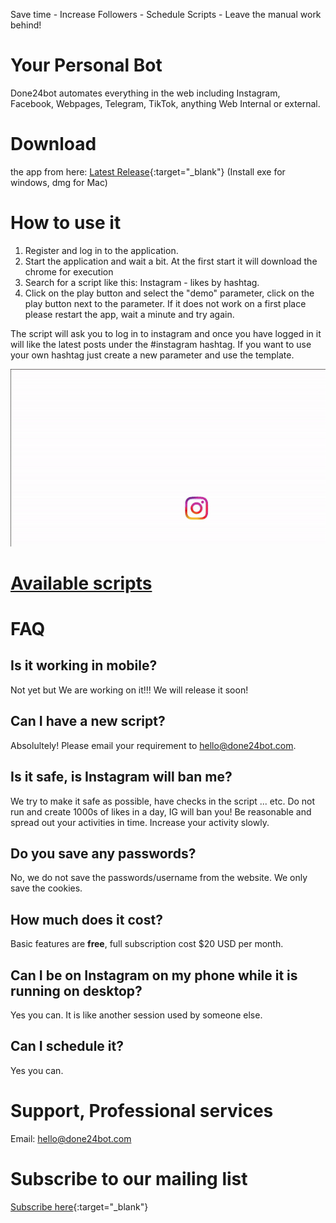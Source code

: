 <!--<script type="text/javascript" src="/chat.js" ></script>-->
<script type="text/javascript" src="/google.js" ></script>
<script type="text/javascript" id="mcjs">!function(c,h,i,m,p){m=c.createElement(h),p=c.getElementsByTagName(h)[0],m.async=1,m.src=i,p.parentNode.insertBefore(m,p)}(document,"script","https://chimpstatic.com/mcjs-connected/js/users/2aec843456fe86e83457a2dfd/3b500ed6ea17cffa74b3190e4.js");</script>

Save time - Increase Followers - Schedule Scripts - Leave the manual work behind!

# Your Personal Bot
Done24bot automates everything in the web including Instagram, Facebook, Webpages, Telegram, TikTok, anything Web Internal or external.

# Download 
the app from here: [Latest Release](https://github.com/xshopper/done24bot/releases/latest){:target="_blank"} (Install exe for windows, dmg for Mac)

# How to use it
1. Register and log in to the application.
2. Start the application and wait a bit. At the first start it will download the chrome for execution
3. Search for a script like this: Instagram - likes by hashtag.
4. Click on the play button and select the "demo" parameter, click on the play button next to the parameter.
If it does not work on a first place please restart the app, wait a minute and try again.

The script will ask you to log in to instagram and once you have logged in it will like the latest posts under the #instagram hashtag.
If you want to use your own hashtag just create a new parameter and use the template.

![done24bot](https://github.com/xshopper/done24bot/raw/gh-pages/assets/ezgif-2-d3b643fbfc.gif)

# [Available scripts](https://done24bot.com/scripts)

# FAQ
## Is it working in mobile?
Not yet but We are working on it!!! We will release it soon!
## Can I have a new script? 
Absolultely! Please email your requirement to [hello@done24bot.com](mailto:hello@done24bot.com).
## Is it safe, is Instagram will ban me?
We try to make it safe as possible, have checks in the script ... etc. Do not run and create 1000s of likes in a day, IG will ban you!
Be reasonable and spread out your activities in time. Increase your activity slowly.
## Do you save any passwords?
No, we do not save the passwords/username from the website. We only save the cookies.
## How much does it cost?
Basic features are **free**, full subscription cost $20 USD per month.
## Can I be on Instagram on my phone while it is running on desktop? 
Yes you can. It is like another session used by someone else.
## Can I schedule it?
Yes you can.

# Support, Professional services
Email: [hello@done24bot.com](mailto:hello@done24bot.com)

# Subscribe to our mailing list
[Subscribe here](http://eepurl.com/gW_JCf){:target="_blank"}
